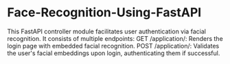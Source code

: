 # Face-Recognition-Using-FastAPI
This FastAPI controller module facilitates user authentication via facial recognition. It consists of multiple endpoints: GET /application/: Renders the login page with embedded facial recognition. POST /application/: Validates the user's facial embeddings upon login, authenticating them if successful.
